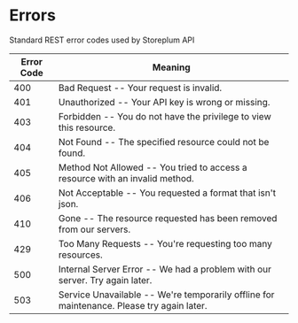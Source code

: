 # Errors

Standard REST error codes used by Storeplum API


Error Code | Meaning
---------- | -------
400 | Bad Request -- Your request is invalid.
401 | Unauthorized -- Your API key is wrong or missing.
403 | Forbidden -- You do not have the privilege to view this resource.
404 | Not Found -- The specified resource could not be found.
405 | Method Not Allowed -- You tried to access a resource with an invalid method.
406 | Not Acceptable -- You requested a format that isn't json.
410 | Gone -- The resource requested has been removed from our servers.
429 | Too Many Requests -- You're requesting too many resources.
500 | Internal Server Error -- We had a problem with our server. Try again later.
503 | Service Unavailable -- We're temporarily offline for maintenance. Please try again later.

